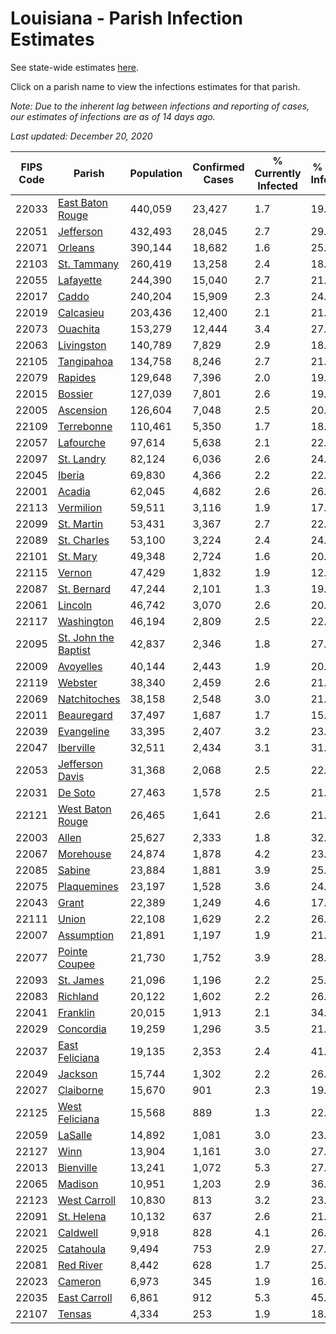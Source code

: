 # Louisiana - Parish Infection Estimates

See state-wide estimates [here](/infections/us-la).

Click on a parish name to view the infections estimates for that parish.

*Note: Due to the inherent lag between infections and reporting of cases, our estimates of infections are as of 14 days ago.*

*Last updated: December 20, 2020*

|   FIPS Code |                                       Parish |   Population |   Confirmed Cases |   % Currently Infected |   % Total Infected |
|-------------|----------------------------------------------|--------------|-------------------|------------------------|--------------------|
|       22033 |         [East Baton Rouge](east-baton-rouge) |      440,059 |            23,427 |                    1.7 |               19.7 |
|       22051 |                       [Jefferson](jefferson) |      432,493 |            28,045 |                    2.7 |               29.0 |
|       22071 |                           [Orleans](orleans) |      390,144 |            18,682 |                    1.6 |               25.3 |
|       22103 |                   [St. Tammany](st.-tammany) |      260,419 |            13,258 |                    2.4 |               18.5 |
|       22055 |                       [Lafayette](lafayette) |      244,390 |            15,040 |                    2.7 |               21.0 |
|       22017 |                               [Caddo](caddo) |      240,204 |            15,909 |                    2.3 |               24.3 |
|       22019 |                       [Calcasieu](calcasieu) |      203,436 |            12,400 |                    2.1 |               21.2 |
|       22073 |                         [Ouachita](ouachita) |      153,279 |            12,444 |                    3.4 |               27.6 |
|       22063 |                     [Livingston](livingston) |      140,789 |             7,829 |                    2.9 |               18.1 |
|       22105 |                     [Tangipahoa](tangipahoa) |      134,758 |             8,246 |                    2.7 |               21.6 |
|       22079 |                           [Rapides](rapides) |      129,648 |             7,396 |                    2.0 |               19.5 |
|       22015 |                           [Bossier](bossier) |      127,039 |             7,801 |                    2.6 |               19.9 |
|       22005 |                       [Ascension](ascension) |      126,604 |             7,048 |                    2.5 |               20.1 |
|       22109 |                     [Terrebonne](terrebonne) |      110,461 |             5,350 |                    1.7 |               18.1 |
|       22057 |                       [Lafourche](lafourche) |       97,614 |             5,638 |                    2.1 |               22.3 |
|       22097 |                     [St. Landry](st.-landry) |       82,124 |             6,036 |                    2.6 |               24.6 |
|       22045 |                             [Iberia](iberia) |       69,830 |             4,366 |                    2.2 |               22.8 |
|       22001 |                             [Acadia](acadia) |       62,045 |             4,682 |                    2.6 |               26.4 |
|       22113 |                       [Vermilion](vermilion) |       59,511 |             3,116 |                    1.9 |               17.4 |
|       22099 |                     [St. Martin](st.-martin) |       53,431 |             3,367 |                    2.7 |               22.7 |
|       22089 |                   [St. Charles](st.-charles) |       53,100 |             3,224 |                    2.4 |               24.8 |
|       22101 |                         [St. Mary](st.-mary) |       49,348 |             2,724 |                    1.6 |               20.5 |
|       22115 |                             [Vernon](vernon) |       47,429 |             1,832 |                    1.9 |               12.5 |
|       22087 |                   [St. Bernard](st.-bernard) |       47,244 |             2,101 |                    1.3 |               19.9 |
|       22061 |                           [Lincoln](lincoln) |       46,742 |             3,070 |                    2.6 |               20.8 |
|       22117 |                     [Washington](washington) |       46,194 |             2,809 |                    2.5 |               22.2 |
|       22095 | [St. John the Baptist](st.-john-the-baptist) |       42,837 |             2,346 |                    1.8 |               27.6 |
|       22009 |                       [Avoyelles](avoyelles) |       40,144 |             2,443 |                    1.9 |               20.5 |
|       22119 |                           [Webster](webster) |       38,340 |             2,459 |                    2.6 |               21.3 |
|       22069 |                 [Natchitoches](natchitoches) |       38,158 |             2,548 |                    3.0 |               21.7 |
|       22011 |                     [Beauregard](beauregard) |       37,497 |             1,687 |                    1.7 |               15.0 |
|       22039 |                     [Evangeline](evangeline) |       33,395 |             2,407 |                    3.2 |               23.7 |
|       22047 |                       [Iberville](iberville) |       32,511 |             2,434 |                    3.1 |               31.2 |
|       22053 |           [Jefferson Davis](jefferson-davis) |       31,368 |             2,068 |                    2.5 |               22.6 |
|       22031 |                           [De Soto](de-soto) |       27,463 |             1,578 |                    2.5 |               21.9 |
|       22121 |         [West Baton Rouge](west-baton-rouge) |       26,465 |             1,641 |                    2.6 |               21.9 |
|       22003 |                               [Allen](allen) |       25,627 |             2,333 |                    1.8 |               32.0 |
|       22067 |                       [Morehouse](morehouse) |       24,874 |             1,878 |                    4.2 |               23.8 |
|       22085 |                             [Sabine](sabine) |       23,884 |             1,881 |                    3.9 |               25.0 |
|       22075 |                   [Plaquemines](plaquemines) |       23,197 |             1,528 |                    3.6 |               24.3 |
|       22043 |                               [Grant](grant) |       22,389 |             1,249 |                    4.6 |               17.5 |
|       22111 |                               [Union](union) |       22,108 |             1,629 |                    2.2 |               26.6 |
|       22007 |                     [Assumption](assumption) |       21,891 |             1,197 |                    1.9 |               21.9 |
|       22077 |               [Pointe Coupee](pointe-coupee) |       21,730 |             1,752 |                    3.9 |               28.2 |
|       22093 |                       [St. James](st.-james) |       21,096 |             1,196 |                    2.2 |               25.1 |
|       22083 |                         [Richland](richland) |       20,122 |             1,602 |                    2.2 |               26.8 |
|       22041 |                         [Franklin](franklin) |       20,015 |             1,913 |                    2.1 |               34.5 |
|       22029 |                       [Concordia](concordia) |       19,259 |             1,296 |                    3.5 |               21.3 |
|       22037 |             [East Feliciana](east-feliciana) |       19,135 |             2,353 |                    2.4 |               41.4 |
|       22049 |                           [Jackson](jackson) |       15,744 |             1,302 |                    2.2 |               26.6 |
|       22027 |                       [Claiborne](claiborne) |       15,670 |               901 |                    2.3 |               19.5 |
|       22125 |             [West Feliciana](west-feliciana) |       15,568 |               889 |                    1.3 |               22.3 |
|       22059 |                           [LaSalle](lasalle) |       14,892 |             1,081 |                    3.0 |               23.2 |
|       22127 |                                 [Winn](winn) |       13,904 |             1,161 |                    3.0 |               27.7 |
|       22013 |                       [Bienville](bienville) |       13,241 |             1,072 |                    5.3 |               27.6 |
|       22065 |                           [Madison](madison) |       10,951 |             1,203 |                    2.9 |               36.8 |
|       22123 |                 [West Carroll](west-carroll) |       10,830 |               813 |                    3.2 |               23.8 |
|       22091 |                     [St. Helena](st.-helena) |       10,132 |               637 |                    2.6 |               21.5 |
|       22021 |                         [Caldwell](caldwell) |        9,918 |               828 |                    4.1 |               26.6 |
|       22025 |                       [Catahoula](catahoula) |        9,494 |               753 |                    2.9 |               27.2 |
|       22081 |                       [Red River](red-river) |        8,442 |               628 |                    1.7 |               25.0 |
|       22023 |                           [Cameron](cameron) |        6,973 |               345 |                    1.9 |               16.6 |
|       22035 |                 [East Carroll](east-carroll) |        6,861 |               912 |                    5.3 |               45.1 |
|       22107 |                             [Tensas](tensas) |        4,334 |               253 |                    1.9 |               18.5 |